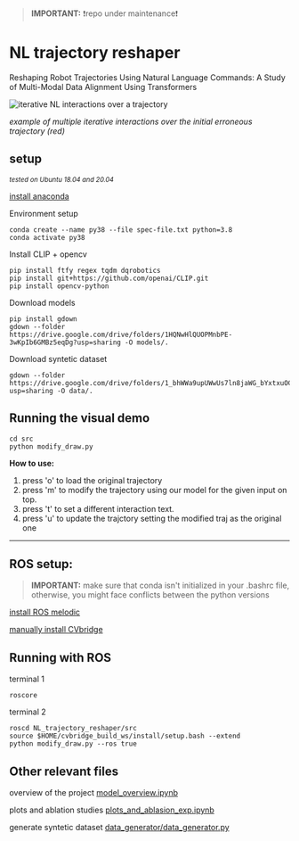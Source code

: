 > **IMPORTANT:** :exclamation:repo under maintenance:exclamation:

# NL trajectory reshaper

Reshaping Robot Trajectories Using Natural Language Commands: A Study of Multi-Modal Data Alignment Using Transformers


![iterative NL interactions over a trajectory](./docs/media/interactions.gif)

_example of multiple iterative interactions over the initial erroneous
trajectory (red)_


## setup
<sub>_tested on Ubuntu 18.04 and 20.04_</sup>

[install anaconda](https://docs.anaconda.com/anaconda/install/linux/)

Environment setup
```
conda create --name py38 --file spec-file.txt python=3.8
conda activate py38
```
Install CLIP + opencv
```
pip install ftfy regex tqdm dqrobotics
pip install git+https://github.com/openai/CLIP.git
pip install opencv-python
```


Download models

```
pip install gdown
gdown --folder https://drive.google.com/drive/folders/1HQNwHlQUOPMnbPE-3wKpIb6GMBz5eqDg?usp=sharing -O models/.
```
Download syntetic dataset
```
gdown --folder https://drive.google.com/drive/folders/1_bhWWa9upUWwUs7ln8jaWG_bYxtxuOCt?usp=sharing -O data/.
```

## Running the visual demo

```
cd src
python modify_draw.py
```

**How to use:**

1) press 'o' to load the original trajectory
2) press 'm' to modify the trajectory using our model for the given input on top.
3) press 't' to set a different interaction text.
4) press 'u' to update the trajctory setting the modified traj as the original one



---
## ROS setup:

> **IMPORTANT:** make sure that conda isn't initialized in your .bashrc file, otherwise, you might face conflicts between the python versions 

[install ROS melodic](http://wiki.ros.org/melodic/Installation/Ubuntu)

[manually install CVbridge](https://cyaninfinite.com/ros-cv-bridge-with-python-3/)

## Running with ROS
terminal 1
```
roscore
```
terminal 2
```
roscd NL_trajectory_reshaper/src
source $HOME/cvbridge_build_ws/install/setup.bash --extend
python modify_draw.py --ros true
```


## Other relevant files
overview of the project
[model_overview.ipynb](model_overview.ipynb)


plots and ablation studies
[plots_and_ablasion_exp.ipynb](plots_and_ablasion_exp.ipynb)

generate syntetic dataset
[data_generator/data_generator.py](data_generator/data_generator.py)

